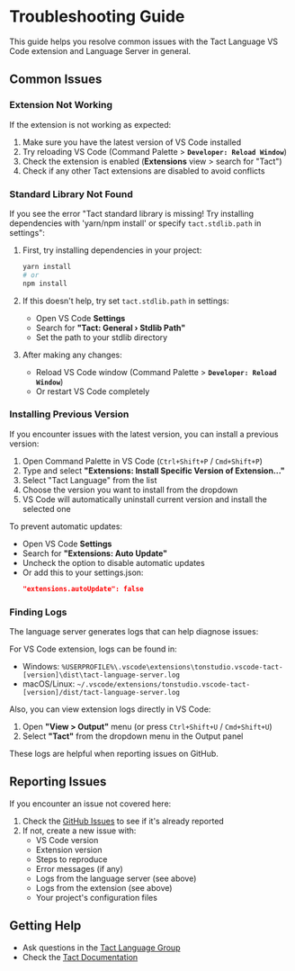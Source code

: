 # Troubleshooting Guide

This guide helps you resolve common issues with the Tact Language VS Code extension and Language Server in general.

## Common Issues

### Extension Not Working

If the extension is not working as expected:

1. Make sure you have the latest version of VS Code installed
2. Try reloading VS Code (Command Palette > **`Developer: Reload Window`**)
3. Check the extension is enabled (**Extensions** view > search for "Tact")
4. Check if any other Tact extensions are disabled to avoid conflicts

### Standard Library Not Found

If you see the error "Tact standard library is missing! Try installing dependencies with 'yarn/npm install' or specify
`tact.stdlib.path` in settings":

1. First, try installing dependencies in your project:

    ```bash
    yarn install
    # or
    npm install
    ```

2. If this doesn't help, try set `tact.stdlib.path` in settings:

    - Open VS Code **Settings**
    - Search for **"Tact: General › Stdlib Path"**
    - Set the path to your stdlib directory

3. After making any changes:
    - Reload VS Code window (Command Palette > **`Developer: Reload Window`**)
    - Or restart VS Code completely

### Installing Previous Version

If you encounter issues with the latest version, you can install a previous version:

1. Open Command Palette in VS Code (`Ctrl+Shift+P` / `Cmd+Shift+P`)
2. Type and select **"Extensions: Install Specific Version of Extension..."**
3. Select "Tact Language" from the list
4. Choose the version you want to install from the dropdown
5. VS Code will automatically uninstall current version and install the selected one

To prevent automatic updates:

- Open VS Code **Settings**
- Search for **"Extensions: Auto Update"**
- Uncheck the option to disable automatic updates
- Or add this to your settings.json:
    ```json
    "extensions.autoUpdate": false
    ```

### Finding Logs

The language server generates logs that can help diagnose issues:

For VS Code extension, logs can be found in:

- Windows: `%USERPROFILE%\.vscode\extensions\tonstudio.vscode-tact-[version]\dist\tact-language-server.log`
- macOS/Linux: `~/.vscode/extensions/tonstudio.vscode-tact-[version]/dist/tact-language-server.log`

Also, you can view extension logs directly in VS Code:

1. Open **"View > Output"** menu (or press `Ctrl+Shift+U` / `Cmd+Shift+U`)
2. Select **"Tact"** from the dropdown menu in the Output panel

These logs are helpful when reporting issues on GitHub.

## Reporting Issues

If you encounter an issue not covered here:

1. Check the [GitHub Issues](https://github.com/tact-lang/tact-vscode/issues) to see if it's already reported
2. If not, create a new issue with:
    - VS Code version
    - Extension version
    - Steps to reproduce
    - Error messages (if any)
    - Logs from the language server (see above)
    - Logs from the extension (see above)
    - Your project's configuration files

## Getting Help

- Ask questions in the [Tact Language Group](https://t.me/tactlang)
- Check the [Tact Documentation](https://docs.tact-lang.org)
